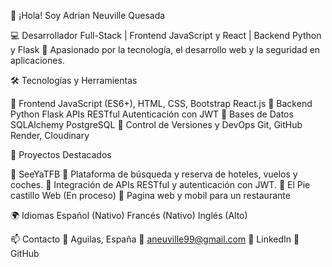 👋 ¡Hola! Soy Adrian Neuville Quesada

💻 Desarrollador Full-Stack | Frontend JavaScript y React | Backend Python y Flask
🚀 Apasionado por la tecnología, el desarrollo web y la seguridad en aplicaciones.

🛠️ Tecnologías y Herramientas

🔹 Frontend
JavaScript (ES6+), HTML, CSS, Bootstrap
React.js
🔹 Backend
Python 
Flask
APIs RESTful
Autenticación con JWT
🔹 Bases de Datos
SQLAlchemy
PostgreSQL
🔹 Control de Versiones y DevOps
Git, GitHub
Render, Cloudinary

📌 Proyectos Destacados

🔸 SeeYaTFB
🔹 Plataforma de búsqueda y reserva de hoteles, vuelos y coches.
🔹 Integración de APIs RESTful y autenticación con JWT.
🔸 El Pie castillo Web (En proceso)
🔹 Pagina web y mobil para un restaurante

🌍 Idiomas
Español (Nativo)
Francés (Nativo)
Inglés (Alto)

📫 Contacto
📍 Aguilas, España
📧 aneuville99@gmail.com
🔗 LinkedIn
🔗 GitHub
